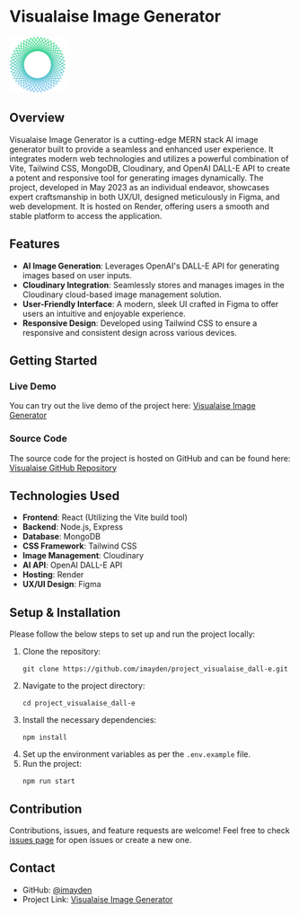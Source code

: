 # Visualaise Image Generator

<img src="client/public/logo.svg" alt="Visualaise Logo" width="100" height="100"/>

## Overview

Visualaise Image Generator is a cutting-edge MERN stack AI image generator built to provide a seamless and enhanced user experience. It integrates modern web technologies and utilizes a powerful combination of Vite, Tailwind CSS, MongoDB, Cloudinary, and OpenAI DALL-E API to create a potent and responsive tool for generating images dynamically. The project, developed in May 2023 as an individual endeavor, showcases expert craftsmanship in both UX/UI, designed meticulously in Figma, and web development. It is hosted on Render, offering users a smooth and stable platform to access the application.

## Features

* **AI Image Generation**: Leverages OpenAI's DALL-E API for generating images based on user inputs.
* **Cloudinary Integration**: Seamlessly stores and manages images in the Cloudinary cloud-based image management solution.
* **User-Friendly Interface**: A modern, sleek UI crafted in Figma to offer users an intuitive and enjoyable experience.
* **Responsive Design**: Developed using Tailwind CSS to ensure a responsive and consistent design across various devices.

## Getting Started

### Live Demo

You can try out the live demo of the project here: [Visualaise Image Generator](https://imayden.github.io/visualaise/)

### Source Code

The source code for the project is hosted on GitHub and can be found here: [Visualaise GitHub Repository](https://github.com/imayden/project_visualaise_dall-e)

## Technologies Used

* **Frontend**: React (Utilizing the Vite build tool)
* **Backend**: Node.js, Express
* **Database**: MongoDB
* **CSS Framework**: Tailwind CSS
* **Image Management**: Cloudinary
* **AI API**: OpenAI DALL-E API
* **Hosting**: Render
* **UX/UI Design**: Figma

## Setup & Installation

Please follow the below steps to set up and run the project locally:

1. Clone the repository:
    ```
    git clone https://github.com/imayden/project_visualaise_dall-e.git
    ```
2. Navigate to the project directory:
    ```
    cd project_visualaise_dall-e
    ```
3. Install the necessary dependencies:
    ```
    npm install
    ```
4. Set up the environment variables as per the `.env.example` file.
5. Run the project:
    ```
    npm run start
    ```
## Contribution

Contributions, issues, and feature requests are welcome! Feel free to check [issues page](https://github.com/imayden/project_visualaise_dall-e/issues) for open issues or create a new one.

## Contact

- GitHub: [@imayden](https://github.com/imayden)
- Project Link: [Visualaise Image Generator](https://imayden.github.io/visualaise/)




